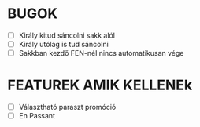 # BUGOK

- [ ] Király kitud sáncolni sakk alól
- [ ] Király utólag is tud sáncolni
- [ ] Sakkban kezdő FEN-nél nincs automatikusan vége

# FEATUREK AMIK KELLENEk

- [ ] Választható paraszt promóció
- [ ] En Passant
